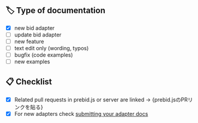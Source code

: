 <!--
Thanks for improving the documentation 😃
Please give a short description and check the matching checkboxes to help us review this as quick as possible.

Please make the PR writeable. This allows us to fix typos, grammar and linting errors ourselves, which makes
merging and reviewing a lot faster for everybody.
-->

## 🏷 Type of documentation
<!-- Remove items that don't apply and/or select an item by changing [ ] to [x] -->
- [x] new bid adapter
- [ ] update bid adapter
- [ ] new feature
- [ ] text edit only (wording, typos)
- [ ] bugfix (code examples)
- [ ] new examples

## 📋 Checklist
<!-- Remove items that don't apply and/or select an item by changing [ ] to [x] -->
- [x] Related pull requests in prebid.js or server are linked -> {prebid.jsのPRリンクを貼る}
- [x] For new adapters check [submitting your adapter docs](https://docs.prebid.org/dev-docs/bidder-adaptor.html#submitting-your-adapter)
